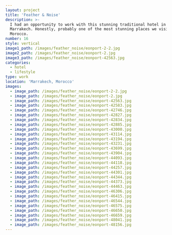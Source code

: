 ```yaml
---
layout: project
title: 'Feather & Noise'
description: >-
  I had an opportunity to work with this stunning traditional hotel in
  Marrakech. Honestly, probably one of the most stunning places we visited in
  Morocco.
number: 16
style: vertical
image1_path: /images/feather_noise/eonport-2-2.jpg
image2_path: /images/feather_noise/eonport-2.jpg
image3_path: /images/feather_noise/eonport-42563.jpg
categories:
  - hotel
  - lifestyle
type: work
location: 'Marrakech, Morocco'
images:
  - image_path: /images/feather_noise/eonport-2-2.jpg
  - image_path: /images/feather_noise/eonport-2.jpg
  - image_path: /images/feather_noise/eonport-42563.jpg
  - image_path: /images/feather_noise/eonport-42583.jpg
  - image_path: /images/feather_noise/eonport-42746.jpg
  - image_path: /images/feather_noise/eonport-42827.jpg
  - image_path: /images/feather_noise/eonport-42834.jpg
  - image_path: /images/feather_noise/eonport-42885.jpg
  - image_path: /images/feather_noise/eonport-43000.jpg
  - image_path: /images/feather_noise/eonport-43114.jpg
  - image_path: /images/feather_noise/eonport-43194.jpg
  - image_path: /images/feather_noise/eonport-43231.jpg
  - image_path: /images/feather_noise/eonport-43699.jpg
  - image_path: /images/feather_noise/eonport-43904.jpg
  - image_path: /images/feather_noise/eonport-44093.jpg
  - image_path: /images/feather_noise/eonport-44118.jpg
  - image_path: /images/feather_noise/eonport-44257.jpg
  - image_path: /images/feather_noise/eonport-44301.jpg
  - image_path: /images/feather_noise/eonport-44344.jpg
  - image_path: /images/feather_noise/eonport-44373.jpg
  - image_path: /images/feather_noise/eonport-44463.jpg
  - image_path: /images/feather_noise/eonport-46306.jpg
  - image_path: /images/feather_noise/eonport-46415.jpg
  - image_path: /images/feather_noise/eonport-46544.jpg
  - image_path: /images/feather_noise/eonport-46575.jpg
  - image_path: /images/feather_noise/eonport-46650.jpg
  - image_path: /images/feather_noise/eonport-46659.jpg
  - image_path: /images/feather_noise/eonport-48041.jpg
  - image_path: /images/feather_noise/eonport-48156.jpg
---
```

